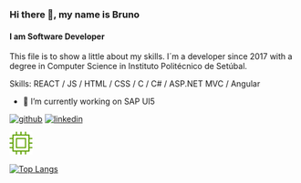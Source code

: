 ### Hi there 👋, my name is Bruno
#### I am Software Developer
This file is to show a little about my skills. I´m a developer since 2017 with a degree in Computer Science in Instituto Politécnico de Setúbal.


Skills: REACT / JS / HTML / CSS / C / C# / ASP.NET MVC / Angular

- 🔭 I’m currently working on SAP UI5 


[<img src='https://cdn.jsdelivr.net/npm/simple-icons@3.0.1/icons/github.svg' alt='github' height='40'>](https://github.com/bruno-marques98)  [<img src='https://cdn.jsdelivr.net/npm/simple-icons@3.0.1/icons/linkedin.svg' alt='linkedin' height='40'>](https://www.linkedin.com/in/bruno-marqu%C3%AAs-development/)  

<a href='https://docs.github.com/en/developers'><img src='https://raw.githubusercontent.com/acervenky/animated-github-badges/master/assets/devbadge.gif' width='40' height='40'></a> 

[![Top Langs](https://github-readme-stats.vercel.app/api/top-langs/?username=bruno-marques98)](https://github.com/anuraghazra/github-readme-stats)

